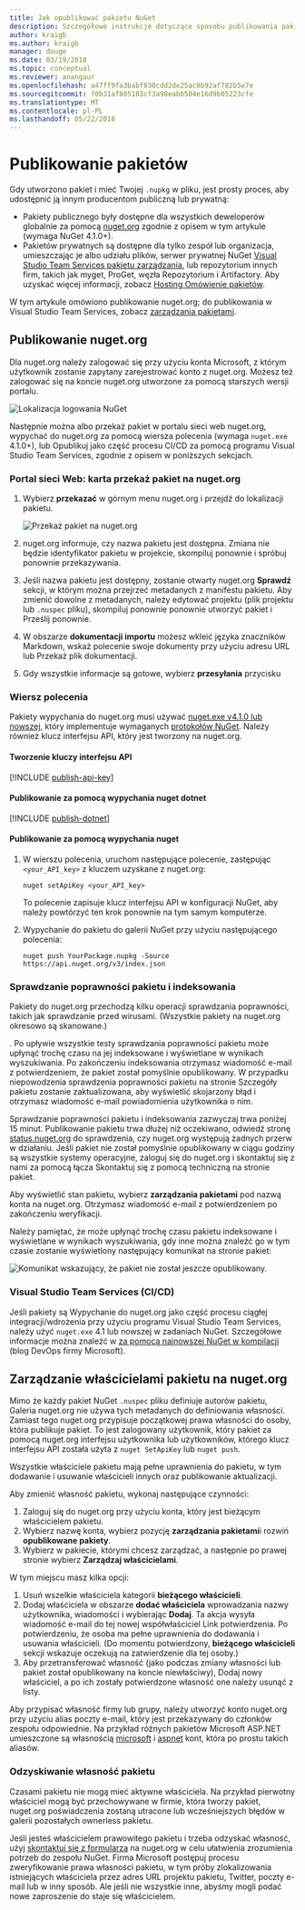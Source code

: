 ```yaml
---
title: Jak opublikować pakietu NuGet
description: Szczegółowe instrukcje dotyczące sposobu publikowania pakietu NuGet nuget.org lub prywatnej źródeł danych i jak zarządzać własność pakietu na nuget.org.
author: kraigb
ms.author: kraigb
manager: douge
ms.date: 03/19/2018
ms.topic: conceptual
ms.reviewer: anangaur
ms.openlocfilehash: a47ff9fa3babf830cdd2de25ac0b92af782b5e7e
ms.sourcegitcommit: f0b31af805183cf3a98eabb504e16d9b05223cfe
ms.translationtype: MT
ms.contentlocale: pl-PL
ms.lasthandoff: 05/22/2018
---
```

# <a name="publishing-packages"></a>Publikowanie pakietów

Gdy utworzono pakiet i mieć Twojej `.nupkg` w pliku, jest prosty proces, aby udostępnić ją innym producentom publiczną lub prywatną:

- Pakiety publicznego były dostępne dla wszystkich deweloperów globalnie za pomocą [nuget.org](https://www.nuget.org/packages/manage/upload) zgodnie z opisem w tym artykule (wymaga NuGet 4.1.0+).
- Pakietów prywatnych są dostępne dla tylko zespół lub organizacja, umieszczając je albo udziału plików, serwer prywatnej NuGet [Visual Studio Team Services pakietu zarządzania](https://www.visualstudio.com/docs/package/nuget/publish), lub repozytorium innych firm, takich jak myget, ProGet, węzła Repozytorium i Artifactory. Aby uzyskać więcej informacji, zobacz [Hosting Omówienie pakietów](../hosting-packages/overview.md).

W tym artykule omówiono publikowanie nuget.org; do publikowania w Visual Studio Team Services, zobacz [zarządzania pakietami](https://www.visualstudio.com/docs/package/nuget/publish).

## <a name="publish-to-nugetorg"></a>Publikowanie nuget.org

Dla nuget.org należy zalogować się przy użyciu konta Microsoft, z którym użytkownik zostanie zapytany zarejestrować konto z nuget.org. Możesz też zalogować się na koncie nuget.org utworzone za pomocą starszych wersji portalu.

![Lokalizacja logowania NuGet](media/publish_NuGetSignIn.png)

Następnie można albo przekaż pakiet w portalu sieci web nuget.org, wypychać do nuget.org za pomocą wiersza polecenia (wymaga `nuget.exe` 4.1.0+), lub Opublikuj jako część procesu CI/CD za pomocą programu Visual Studio Team Services, zgodnie z opisem w poniższych sekcjach.

### <a name="web-portal-use-the-upload-package-tab-on-nugetorg"></a>Portal sieci Web: karta przekaż pakiet na nuget.org

1. Wybierz **przekazać** w górnym menu nuget.org i przejdź do lokalizacji pakietu.

    ![Przekaż pakiet na nuget.org](media/publish_UploadYourPackage.PNG)

1. nuget.org informuje, czy nazwa pakietu jest dostępna. Zmiana nie będzie identyfikator pakietu w projekcie, skompiluj ponownie i spróbuj ponownie przekazywania.

1. Jeśli nazwa pakietu jest dostępny, zostanie otwarty nuget.org **Sprawdź** sekcji, w którym można przejrzeć metadanych z manifestu pakietu. Aby zmienić dowolne z metadanych, należy edytować projektu (plik projektu lub `.nuspec` pliku), skompiluj ponownie ponownie utworzyć pakiet i Prześlij ponownie.

1. W obszarze **dokumentacji importu** możesz wkleić języka znaczników Markdown, wskaż polecenie swoje dokumenty przy użyciu adresu URL lub Przekaż plik dokumentacji.

1. Gdy wszystkie informacje są gotowe, wybierz **przesyłania** przycisku

### <a name="command-line"></a>Wiersz polecenia

Pakiety wypychania do nuget.org musi używać [nuget.exe v4.1.0 lub nowszej](https://www.nuget.org/downloads), który implementuje wymaganych [protokołów NuGet](../api/nuget-protocols.md). Należy również klucz interfejsu API, który jest tworzony na nuget.org.

#### <a name="create-api-keys"></a>Tworzenie kluczy interfejsu API

[!INCLUDE [publish-api-key](../quickstart/includes/publish-api-key.md)]

#### <a name="publish-with-dotnet-nuget-push"></a>Publikowanie za pomocą wypychania nuget dotnet

[!INCLUDE [publish-dotnet](../quickstart/includes/publish-dotnet.md)]

#### <a name="publish-with-nuget-push"></a>Publikowanie za pomocą wypychania nuget

1. W wierszu polecenia, uruchom następujące polecenie, zastępując `<your_API_key>` z kluczem uzyskane z nuget.org:

    ```cli
    nuget setApiKey <your_API_key>
    ```

    To polecenie zapisuje klucz interfejsu API w konfiguracji NuGet, aby należy powtórzyć ten krok ponownie na tym samym komputerze.

1. Wypychanie do pakietu do galerii NuGet przy użyciu następującego polecenia:

    ```cli
    nuget push YourPackage.nupkg -Source https://api.nuget.org/v3/index.json
    ```

### <a name="package-validation-and-indexing"></a>Sprawdzanie poprawności pakietu i indeksowania

Pakiety do nuget.org przechodzą kilku operacji sprawdzania poprawności, takich jak sprawdzanie przed wirusami. (Wszystkie pakiety na nuget.org okresowo są skanowane.)

. Po upływie wszystkie testy sprawdzania poprawności pakietu może upłynąć trochę czasu na jej indeksowane i wyświetlane w wynikach wyszukiwania. Po zakończeniu indeksowania otrzymasz wiadomość e-mail z potwierdzeniem, że pakiet został pomyślnie opublikowany. W przypadku niepowodzenia sprawdzenia poprawności pakietu na stronie Szczegóły pakietu zostanie zaktualizowana, aby wyświetlić skojarzony błąd i otrzymasz wiadomość e-mail powiadomienia użytkownika o nim.

Sprawdzanie poprawności pakietu i indeksowania zazwyczaj trwa poniżej 15 minut. Publikowanie pakietu trwa dłużej niż oczekiwano, odwiedź stronę [status.nuget.org](https://status.nuget.org/) do sprawdzenia, czy nuget.org występują żadnych przerw w działaniu. Jeśli pakiet nie został pomyślnie opublikowany w ciągu godziny są wszystkie systemy operacyjne, zaloguj się do nuget.org i skontaktuj się z nami za pomocą łącza Skontaktuj się z pomocą techniczną na stronie pakiet.

Aby wyświetlić stan pakietu, wybierz **zarządzania pakietami** pod nazwą konta na nuget.org. Otrzymasz wiadomość e-mail z potwierdzeniem po zakończeniu weryfikacji.

Należy pamiętać, że może upłynąć trochę czasu pakietu indeksowane i wyświetlane w wynikach wyszukiwania, gdy inne można znaleźć go w tym czasie zostanie wyświetlony następujący komunikat na stronie pakiet:

![Komunikat wskazujący, że pakiet nie został jeszcze opublikowany.](media/publish_NotYetIndexed.png)

### <a name="visual-studio-team-services-cicd"></a>Visual Studio Team Services (CI/CD)

Jeśli pakiety są Wypychanie do nuget.org jako część procesu ciągłej integracji/wdrożenia przy użyciu programu Visual Studio Team Services, należy użyć `nuget.exe` 4.1 lub nowszej w zadaniach NuGet. Szczegółowe informacje można znaleźć w [za pomocą najnowszej NuGet w kompilacji](https://blogs.msdn.microsoft.com/devops/2017/09/29/using-the-latest-nuget-in-your-build/) (blog DevOps firmy Microsoft).

## <a name="managing-package-owners-on-nugetorg"></a>Zarządzanie właścicielami pakietu na nuget.org

Mimo że każdy pakiet NuGet `.nuspec` pliku definiuje autorów pakietu, Galeria nuget.org nie używa tych metadanych do definiowania własności. Zamiast tego nuget.org przypisuje początkowej prawa własności do osoby, która publikuje pakiet. To jest zalogowany użytkownik, który pakiet za pomocą nuget.org interfejsu użytkownika lub użytkowników, którego klucz interfejsu API została użyta z `nuget SetApiKey` lub `nuget push`.

Wszystkie właściciele pakietu mają pełne uprawnienia do pakietu, w tym dodawanie i usuwanie właścicieli innych oraz publikowanie aktualizacji.

Aby zmienić własność pakietu, wykonaj następujące czynności:

1. Zaloguj się do nuget.org przy użyciu konta, który jest bieżącym właścicielem pakietu.
1. Wybierz nazwę konta, wybierz pozycję **zarządzania pakietami**i rozwiń **opublikowane pakiety**.
1. Wybierz w pakiecie, którymi chcesz zarządzać, a następnie po prawej stronie wybierz **Zarządzaj właścicielami**.

W tym miejscu masz kilka opcji:

1. Usuń wszelkie właściciela kategorii **bieżącego właścicieli**.
1. Dodaj właściciela w obszarze **dodać właściciela** wprowadzania nazwy użytkownika, wiadomości i wybierając **Dodaj**. Ta akcja wysyła wiadomość e-mail do tej nowej współwłaściciel Link potwierdzenia. Po potwierdzeniu, że osoba ma pełne uprawnienia do dodawania i usuwania właścicieli. (Do momentu potwierdzony, **bieżącego właścicieli** sekcji wskazuje oczekują na zatwierdzenie dla tej osoby.)
1. Aby przetransferować własność (jako podczas zmiany własności lub pakiet został opublikowany na koncie niewłaściwy), Dodaj nowy właściciel, a po ich zostały potwierdzone własność one należy usunąć z listy.

Aby przypisać własność firmy lub grupy, należy utworzyć konto nuget.org przy użyciu alias poczty e-mail, który jest przekazywany do członków zespołu odpowiednie. Na przykład różnych pakietów Microsoft ASP.NET umieszczone są własnością [microsoft](http://nuget.org/profiles/microsoft) i [aspnet](http://nuget.org/profiles/aspnet) kont, która po prostu takich aliasów.

### <a name="recovering-package-ownership"></a>Odzyskiwanie własność pakietu

Czasami pakietu nie mogą mieć aktywne właściciela. Na przykład pierwotny właściciel mogą być przechowywane w firmie, która tworzy pakiet, nuget.org poświadczenia zostaną utracone lub wcześniejszych błędów w galerii pozostałych ownerless pakietu.

Jeśli jesteś właścicielem prawowitego pakietu i trzeba odzyskać własność, użyj [skontaktuj się z formularza](https://www.nuget.org/policies/Contact) na nuget.org w celu ułatwienia zrozumienia potrzeb do zespołu NuGet. Firma Microsoft postępuj procesu zweryfikowanie prawa własności pakietu, w tym próby zlokalizowania istniejących właściciela przez adres URL projektu pakietu, Twitter, poczty e-mail lub w inny sposób. Ale jeśli nie wszystkie inne, abyśmy mogli podać nowe zaproszenie do staje się właścicielem.
